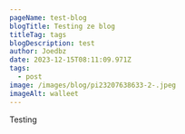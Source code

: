 ```yaml
---
pageName: test-blog
blogTitle: Testing ze blog
titleTag: tags
blogDescription: test
author: Joedbz
date: 2023-12-15T08:11:09.971Z
tags:
  - post
image: /images/blog/pi23207638633-2-.jpeg
imageAlt: walleet
---
```

T﻿esting
